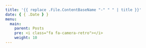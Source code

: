 ```yaml
---
title: '{{ replace .File.ContentBaseName "-" " " | title }}'
date: { { .Date } }
menu:
  main:
    parent: Posts
    pre: <i class="fa fa-camera-retro"></i>
    weight: 10
---
```

